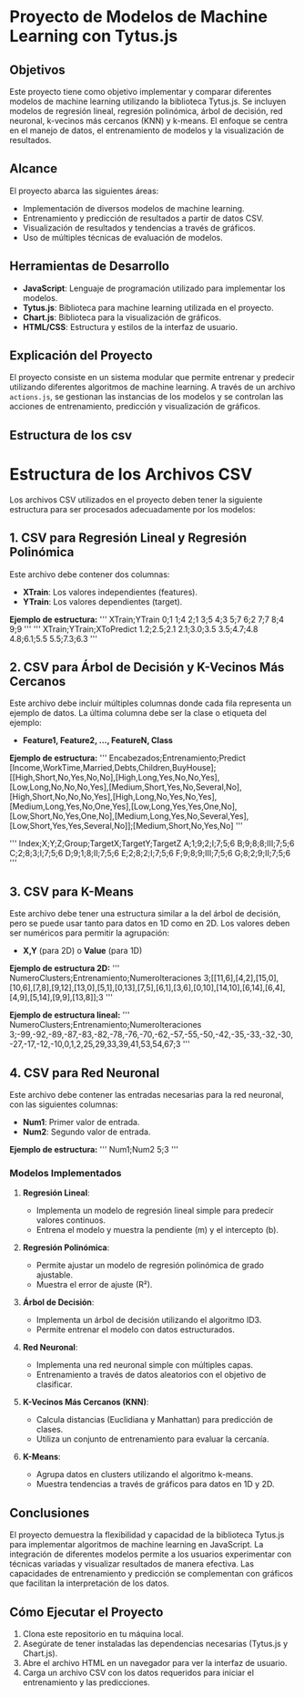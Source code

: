 # Proyecto de Modelos de Machine Learning con Tytus.js

## Objetivos
Este proyecto tiene como objetivo implementar y comparar diferentes modelos de machine learning utilizando la biblioteca Tytus.js. Se incluyen modelos de regresión lineal, regresión polinómica, árbol de decisión, red neuronal, k-vecinos más cercanos (KNN) y k-means. El enfoque se centra en el manejo de datos, el entrenamiento de modelos y la visualización de resultados.

## Alcance
El proyecto abarca las siguientes áreas:
- Implementación de diversos modelos de machine learning.
- Entrenamiento y predicción de resultados a partir de datos CSV.
- Visualización de resultados y tendencias a través de gráficos.
- Uso de múltiples técnicas de evaluación de modelos.

## Herramientas de Desarrollo
- **JavaScript**: Lenguaje de programación utilizado para implementar los modelos.
- **Tytus.js**: Biblioteca para machine learning utilizada en el proyecto.
- **Chart.js**: Biblioteca para la visualización de gráficos.
- **HTML/CSS**: Estructura y estilos de la interfaz de usuario.

## Explicación del Proyecto
El proyecto consiste en un sistema modular que permite entrenar y predecir utilizando diferentes algoritmos de machine learning. A través de un archivo `actions.js`, se gestionan las instancias de los modelos y se controlan las acciones de entrenamiento, predicción y visualización de gráficos.

## Estructura de los csv
# Estructura de los Archivos CSV

Los archivos CSV utilizados en el proyecto deben tener la siguiente estructura para ser procesados adecuadamente por los modelos:

## 1. CSV para Regresión Lineal y Regresión Polinómica
Este archivo debe contener dos columnas: 
- **XTrain**: Los valores independientes (features).
- **YTrain**: Los valores dependientes (target).

**Ejemplo de estructura:**
'''
XTrain;YTrain
0;1
1;4
2;1
3;5
4;3
5;7
6;2
7;7
8;4
9;9
'''
'''
XTrain;YTrain;XToPredict
1.2;2.5;2.1
2.1;3.0;3.5
3.5;4.7;4.8
4.8;6.1;5.5
5.5;7.3;6.3
'''


## 2. CSV para Árbol de Decisión y K-Vecinos Más Cercanos
Este archivo debe incluir múltiples columnas donde cada fila representa un ejemplo de datos. La última columna debe ser la clase o etiqueta del ejemplo:
- **Feature1, Feature2, ..., FeatureN, Class**

**Ejemplo de estructura:**
'''
Encabezados;Entrenamiento;Predict
[Income,WorkTime,Married,Debts,Children,BuyHouse];[[High,Short,No,Yes,No,No],[High,Long,Yes,No,No,Yes],[Low,Long,No,No,No,Yes],[Medium,Short,Yes,No,Several,No],[High,Short,No,No,No,Yes],[High,Long,No,Yes,No,Yes],[Medium,Long,Yes,No,One,Yes],[Low,Long,Yes,Yes,One,No],[Low,Short,No,Yes,One,No],[Medium,Long,Yes,No,Several,Yes],[Low,Short,Yes,Yes,Several,No]];[Medium,Short,No,Yes,No]
'''

'''
Index;X;Y;Z;Group;TargetX;TargetY;TargetZ
A;1;9;2;I;7;5;6
B;9;8;8;III;7;5;6
C;2;8;3;I;7;5;6
D;9;1;8;II;7;5;6
E;2;8;2;I;7;5;6
F;9;8;9;III;7;5;6
G;8;2;9;II;7;5;6
'''


## 3. CSV para K-Means
Este archivo debe tener una estructura similar a la del árbol de decisión, pero se puede usar tanto para datos en 1D como en 2D. Los valores deben ser numéricos para permitir la agrupación:
- **X,Y** (para 2D) o **Value** (para 1D)

**Ejemplo de estructura 2D:**
'''
NumeroClusters;Entrenamiento;NumeroIteraciones
3;[[11,6],[4,2],[15,0],[10,6],[7,8],[9,12],[13,0],[5,1],[0,13],[7,5],[6,1],[3,6],[0,10],[14,10],[6,14],[6,4],[4,9],[5,14],[9,9],[13,8]];3
'''

**Ejemplo de estructura lineal:**
'''
NumeroClusters;Entrenamiento;NumeroIteraciones
3;-99,-92,-89,-87,-83,-82,-78,-76,-70,-62,-57,-55,-50,-42,-35,-33,-32,-30,-27,-17,-12,-10,0,1,2,25,29,33,39,41,53,54,67;3
'''

## 4. CSV para Red Neuronal
Este archivo debe contener las entradas necesarias para la red neuronal, con las siguientes columnas:
- **Num1**: Primer valor de entrada.
- **Num2**: Segundo valor de entrada.

**Ejemplo de estructura:**
'''
Num1;Num2
5;3
'''

### Modelos Implementados
1. **Regresión Lineal**:
   - Implementa un modelo de regresión lineal simple para predecir valores continuos.
   - Entrena el modelo y muestra la pendiente (m) y el intercepto (b).

2. **Regresión Polinómica**:
   - Permite ajustar un modelo de regresión polinómica de grado ajustable.
   - Muestra el error de ajuste (R²).

3. **Árbol de Decisión**:
   - Implementa un árbol de decisión utilizando el algoritmo ID3.
   - Permite entrenar el modelo con datos estructurados.

4. **Red Neuronal**:
   - Implementa una red neuronal simple con múltiples capas.
   - Entrenamiento a través de datos aleatorios con el objetivo de clasificar.

5. **K-Vecinos Más Cercanos (KNN)**:
   - Calcula distancias (Euclidiana y Manhattan) para predicción de clases.
   - Utiliza un conjunto de entrenamiento para evaluar la cercanía.

6. **K-Means**:
   - Agrupa datos en clusters utilizando el algoritmo k-means.
   - Muestra tendencias a través de gráficos para datos en 1D y 2D.

## Conclusiones
El proyecto demuestra la flexibilidad y capacidad de la biblioteca Tytus.js para implementar algoritmos de machine learning en JavaScript. La integración de diferentes modelos permite a los usuarios experimentar con técnicas variadas y visualizar resultados de manera efectiva. Las capacidades de entrenamiento y predicción se complementan con gráficos que facilitan la interpretación de los datos.

## Cómo Ejecutar el Proyecto
1. Clona este repositorio en tu máquina local.
2. Asegúrate de tener instaladas las dependencias necesarias (Tytus.js y Chart.js).
3. Abre el archivo HTML en un navegador para ver la interfaz de usuario.
4. Carga un archivo CSV con los datos requeridos para iniciar el entrenamiento y las predicciones.

